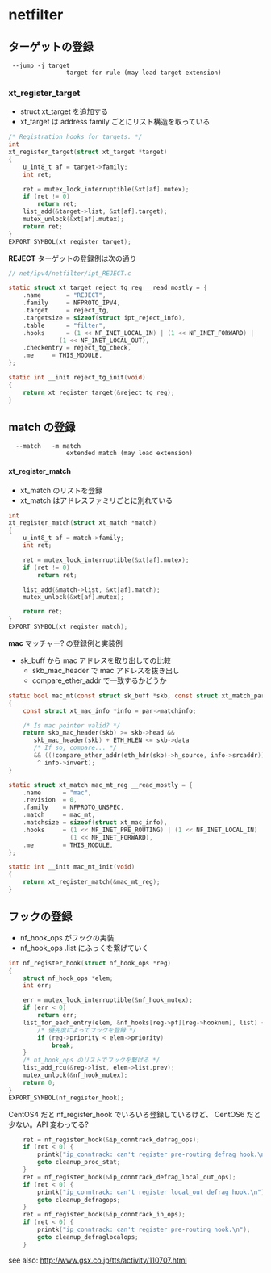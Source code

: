 # netfilter

## ターゲットの登録

```
 --jump	-j target
				target for rule (may load target extension)
```

### xt_register_target

 * struct xt_target を追加する
 * xt_target は address family ごとにリスト構造を取っている

```c
/* Registration hooks for targets. */
int
xt_register_target(struct xt_target *target)
{
	u_int8_t af = target->family;
	int ret;

	ret = mutex_lock_interruptible(&xt[af].mutex);
	if (ret != 0)
		return ret;
	list_add(&target->list, &xt[af].target);
	mutex_unlock(&xt[af].mutex);
	return ret;
}
EXPORT_SYMBOL(xt_register_target);
```

**REJECT** ターゲットの登録例は次の通り

```c
// net/ipv4/netfilter/ipt_REJECT.c

static struct xt_target reject_tg_reg __read_mostly = {
	.name		= "REJECT",
	.family		= NFPROTO_IPV4,
	.target		= reject_tg,
	.targetsize	= sizeof(struct ipt_reject_info),
	.table		= "filter",
	.hooks		= (1 << NF_INET_LOCAL_IN) | (1 << NF_INET_FORWARD) |
			  (1 << NF_INET_LOCAL_OUT),
	.checkentry	= reject_tg_check,
	.me		= THIS_MODULE,
};

static int __init reject_tg_init(void)
{
	return xt_register_target(&reject_tg_reg);
}
```

## match の登録

```
  --match	-m match
				extended match (may load extension)
```

#### xt_register_match

 * xt_match のリストを登録
 * xt_match はアドレスファミリごとに別れている

```c
int
xt_register_match(struct xt_match *match)
{
	u_int8_t af = match->family;
	int ret;

	ret = mutex_lock_interruptible(&xt[af].mutex);
	if (ret != 0)
		return ret;

	list_add(&match->list, &xt[af].match);
	mutex_unlock(&xt[af].mutex);

	return ret;
}
EXPORT_SYMBOL(xt_register_match);
```

**mac** マッチャー? の登録例と実装例

 * sk_buff から mac アドレスを取り出しての比較
   * skb_mac_header で mac アドレスを抜き出し
   * compare_ether_addr で一致するかどうか

```c
static bool mac_mt(const struct sk_buff *skb, const struct xt_match_param *par)
{
    const struct xt_mac_info *info = par->matchinfo;

    /* Is mac pointer valid? */
    return skb_mac_header(skb) >= skb->head &&
	   skb_mac_header(skb) + ETH_HLEN <= skb->data
	   /* If so, compare... */
	   && ((!compare_ether_addr(eth_hdr(skb)->h_source, info->srcaddr))
		^ info->invert);
}

static struct xt_match mac_mt_reg __read_mostly = {
	.name      = "mac",
	.revision  = 0,
	.family    = NFPROTO_UNSPEC,
	.match     = mac_mt,
	.matchsize = sizeof(struct xt_mac_info),
	.hooks     = (1 << NF_INET_PRE_ROUTING) | (1 << NF_INET_LOCAL_IN) |
	             (1 << NF_INET_FORWARD),
	.me        = THIS_MODULE,
};

static int __init mac_mt_init(void)
{
	return xt_register_match(&mac_mt_reg);
}
```

## フックの登録

 * nf_hook_ops がフックの実装
 * nf_hook_ops .list にふっくを繋げていく

```c
int nf_register_hook(struct nf_hook_ops *reg)
{
	struct nf_hook_ops *elem;
	int err;

	err = mutex_lock_interruptible(&nf_hook_mutex);
	if (err < 0)
		return err;
	list_for_each_entry(elem, &nf_hooks[reg->pf][reg->hooknum], list) {
        /* 優先度によってフックを登録 */
		if (reg->priority < elem->priority)
			break;
	}
    /* nf_hook_ops のリストでフックを繋げる */
	list_add_rcu(&reg->list, elem->list.prev);
	mutex_unlock(&nf_hook_mutex);
	return 0;
}
EXPORT_SYMBOL(nf_register_hook);
```

CentOS4 だと nf_register_hook でいろいろ登録しているけど、 CentOS6 だと少ない。API 変わってる?

```c
	ret = nf_register_hook(&ip_conntrack_defrag_ops);
	if (ret < 0) {
		printk("ip_conntrack: can't register pre-routing defrag hook.\n");
		goto cleanup_proc_stat;
	}
	ret = nf_register_hook(&ip_conntrack_defrag_local_out_ops);
	if (ret < 0) {
		printk("ip_conntrack: can't register local_out defrag hook.\n");
		goto cleanup_defragops;
	}
	ret = nf_register_hook(&ip_conntrack_in_ops);
	if (ret < 0) {
		printk("ip_conntrack: can't register pre-routing hook.\n");
		goto cleanup_defraglocalops;
	}
```

see also: http://www.gsx.co.jp/tts/activity/110707.html